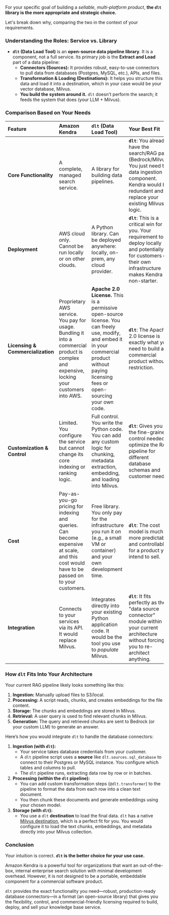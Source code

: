 For your specific goal of building a *sellable, multi-platform product*, **the `dlt` library is the more appropriate and strategic choice.**

Let's break down why, comparing the two in the context of your requirements.

### Understanding the Roles: Service vs. Library

*   **`dlt` (Data Load Tool)** is an **open-source data pipeline library**. It is a component, not a full service. Its primary job is the **Extract and Load** part of a data pipeline:
    *   **Connectors (Sources):** It provides robust, easy-to-use connectors to pull data from databases (Postgres, MySQL, etc.), APIs, and files.
    *   **Transformation & Loading (Destinations):** It helps you structure this data and load it into a destination, which in your case would be your vector database, Milvus.
    *   **You build the system around it.** `dlt` doesn't perform the search; it feeds the system that does (your LLM + Milvus).

### Comparison Based on Your Needs

| Feature                           | Amazon Kendra                                                                                                                                | `dlt` (Data Load Tool)                                                                                                                                                                              | Your Best Fit                                                                                                                                                                   |
| :-------------------------------- | :------------------------------------------------------------------------------------------------------------------------------------------- | :-------------------------------------------------------------------------------------------------------------------------------------------------------------------------------------------------- | :------------------------------------------------------------------------------------------------------------------------------------------------------------------------------ |
| **Core Functionality**            | A complete, managed search service.                                                                                                          | A library for building data pipelines.                                                                                                                                                              | **`dlt`**: You already have the search/RAG part (Bedrock/Milvus). You just need the data ingestion component. Kendra would be redundant and replace your existing Milvus logic. |
| **Deployment**                    | AWS cloud only. Cannot be run locally or on other clouds.                                                                                    | A Python library. Can be deployed anywhere: locally, on-prem, any cloud provider.                                                                                                                   | **`dlt`**: This is a critical win for you. Your requirement to deploy locally and potentially for customers on their own infrastructure makes Kendra a non-starter.             |
| **Licensing & Commercialization** | Proprietary AWS service. You pay for usage. Bundling it into a commercial product is complex and expensive, locking your customers into AWS. | **Apache 2.0 License.** This is a permissive open-source license. You can freely use, modify, and embed it in your commercial product without paying licensing fees or open-sourcing your own code. | **`dlt`**: The Apache 2.0 license is exactly what you need to build a commercial product without restriction.                                                                   |
| **Customization & Control**       | Limited. You configure the service but cannot change its core indexing or ranking logic.                                                     | Full control. You write the Python code. You can add any custom logic for chunking, metadata extraction, embedding, and loading into Milvus.                                                        | **`dlt`**: Gives you the fine-grained control needed to optimize the RAG pipeline for different database schemas and customer needs.                                            |
| **Cost**                          | Pay-as-you-go pricing for indexing and queries. Can become expensive at scale, and this cost would have to be passed on to your customers.   | Free library. You only pay for the infrastructure you run it on (e.g., a small VM or container) and your own development time.                                                                      | **`dlt`**: The cost model is much more predictable and controllable for a product you intend to sell.                                                                           |
| **Integration**                   | Connects to your services via its API. It would replace Milvus.                                                                              | Integrates directly into your existing Python application code. It would be the tool you use to *populate* Milvus.                                                                                  | **`dlt`**: It fits perfectly as the "data source connector" module within your current architecture without forcing you to re-architect anything.                               |

### How `dlt` Fits Into Your Architecture

Your current RAG pipeline likely looks something like this:
1.  **Ingestion:** Manually upload files to S3/local.
2.  **Processing:** A script reads, chunks, and creates embeddings for the file content.
3.  **Storage:** The chunks and embeddings are stored in Milvus.
4.  **Retrieval:** A user query is used to find relevant chunks in Milvus.
5.  **Generation:** The query and retrieved chunks are sent to Bedrock (or your custom LLM) to generate an answer.

Here’s how you would integrate `dlt` to handle the database connectors:

1.  **Ingestion (with `dlt`):**
    *   Your service takes database credentials from your customer.
    *   A `dlt` pipeline script uses a **source** like `dlt.sources.sql_database` to connect to their Postgres or MySQL instance. You configure which tables and columns to pull.
    *   The `dlt` pipeline runs, extracting data row by row or in batches.
2.  **Processing (within the `dlt` pipeline):**
    *   You can add custom transformation steps (`@dlt.transformer`) to the pipeline to format the data from each row into a clean text document.
    *   You then chunk these documents and generate embeddings using your chosen model.
3.  **Storage (with `dlt`):**
    *   You use a `dlt` **destination** to load the final data. `dlt` has a native [Milvus destination](https://dlthub.com/docs/dlt-ecosystem/destinations/milvus), which is a perfect fit for you. You would configure it to load the text chunks, embeddings, and metadata directly into your Milvus collection.

### Conclusion

Your intuition is correct. **`dlt` is the better choice for your use case.**

Amazon Kendra is a powerful tool for organizations that want an out-of-the-box, internal enterprise search solution with minimal development overhead. However, it is not designed to be a portable, embeddable component for a commercial software product.

`dlt` provides the exact functionality you need—robust, production-ready database connectors—in a format (an open-source library) that gives you the flexibility, control, and commercial-friendly licensing required to build, deploy, and sell your knowledge base service.